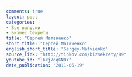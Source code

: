 ```yaml
---
comments: true
layout: post
categories:
- Все выпуски
- Бизнес Секреты
title: "Сергей Матвиенко"
short_title: "Сергей Матвиенко"
english_short_title: "Sergey-Matvienko"
source_link: "http://tinkov.com/bizsekrety/89"
youtube_id: "l6kj7dqGN0Y"
date_publication: "2011-06-19"
---
```


